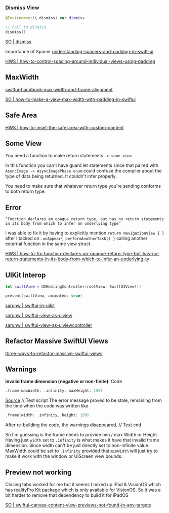 

### Dismiss View

```swift 
@Environment(\.dismiss) var dismiss

// Call to dismiss
dismiss()

```
[SO | dismiss](https://stackoverflow.com/a/72885925/5177704)


Importance of Spacer
[understanding-spacers-and-padding-in-swift-ui](https://medium.com/geekculture/understanding-spacers-and-padding-in-swift-ui-e1fb5f6efa44)

[HWS | how-to-control-spacing-around-individual-views-using-padding](https://www.hackingwithswift.com/quick-start/swiftui/how-to-control-spacing-around-individual-views-using-padding)

## MaxWidth

[swiftui-handbook-max-width-and-frame-alignment](https://designcode.io/swiftui-handbook-max-width-and-frame-alignment)


[SO | how-to-make-a-view-max-width-with-padding-in-swiftui](https://stackoverflow.com/questions/57345136/how-to-make-a-view-max-width-with-padding-in-swiftui)

## Safe Area

[HWS | how-to-inset-the-safe-area-with-custom-content](https://www.hackingwithswift.com/quick-start/swiftui/how-to-inset-the-safe-area-with-custom-content)



## Some View

You need a function to make return statements `-> some view`

In this function you can't have guard let statements since that paired with `AsyncImage -> AsyncImagePhase enum` could confuse the compiler about the type of data being returned. It couldn't infer properly. 

You need to make sure that whatever return type you're sending conforms to both return type.

## Error

```
“Function declares an opaque return type, but has no return statements in its body from which to infer an underlying type”
```

I was able to fix it by having to explicitly mention 
`return NavigationView { }` after I tacked on `.onAppear{ performAnotherTask() }` calling another external function in the same view struct.

[HWS | how-to-fix-function-declares-an-opaque-return-type-but-has-no-return-statements-in-its-body-from-which-to-infer-an-underlying-ty](https://www.hackingwithswift.com/quick-start/swiftui/how-to-fix-function-declares-an-opaque-return-type-but-has-no-return-statements-in-its-body-from-which-to-infer-an-underlying-ty)



## UIKit Interop

```swift
let swiftView = UIHostingController(rootView: SwiftUIView())

present(swiftView, animated: true)

```
[sarunw | swiftui-in-uikit](https://sarunw.com/posts/swiftui-in-uikit/)

[sarunw | swiftui-view-as-uiview](https://sarunw.com/posts/swiftui-view-as-uiview/)

[sarunw | swiftui-view-as-uiviewcontroller](https://sarunw.com/posts/swiftui-view-as-uiviewcontroller/)


## Refactor Massive SwiftUI Views

[three-ways-to-refactor-massive-swiftui-views](https://holyswift.app/three-ways-to-refactor-massive-swiftui-views/)




## Warnings

**Invalid frame dimension (negative or non-finite)**.
Code 
```swift
.frame(maxWidth: .infinity, maxHeight: 150)
```

[Source](https://www.hackingwithswift.com/forums/100-days-of-swiftui/invalid-frame-dimension/15353)
// Text script
The error message proved to be stale, remaining from the time when the code was written like
```swift
.frame(width: .infinity, height: 150)
```

After re-building the code, the warnings disappeared.
// Text end

So I'm guessing is the frame needs to provide min / max Width or Height. Having just `width` set to `.infinity` is what makes it have that invalid frame dimension. Since width can't be just directly set to non-infinite value. MaxWidth could be set to `.infinity` provided that `minWidth` will just try to make it work with the window or UIScreen view bounds.




## Preview not working

Closing tabs worked for me but it seems I mixed up iPad & VisionOS which has realityPro Kit package which is only available for VisionOS. So it was a bit harder to remove that dependency to build it for iPadOS

[SO | swiftui-canvas-content-view-previews-not-found-in-any-targets](https://stackoverflow.com/questions/65384298/xcode-swiftui-canvas-content-view-previews-not-found-in-any-targets)
